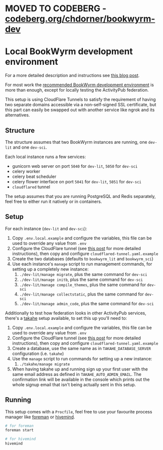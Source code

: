 # MOVED TO CODEBERG - [codeberg.org/chdorner/bookwyrm-dev](https://codeberg.org/chdorner/bookwyrm-dev)

# Local BookWyrm development environment

For a more detailed description and instructions see [this blog post](https://amble.blog/2023/01/29/a-local-developent-setup-for-bookwyrm-federation/).

For most work the [recommended BookWyrm development environment](https://docs.joinbookwyrm.com/install-dev.html)
is more than enough, except for locally testing the ActivityPub
federation.

This setup is using CloudFlare Tunnels to satisfy the requirement
of having two separate domains accessible via a non-self-signed SSL
certificate, but this part can easily be swapped out with another
service like ngrok and its alternatives.

## Structure

The structure assumes that two BookWyrm instances are running,
one `dev-lit` and one `dev-sci`.

Each local instance runs a few services:
* gunicorn web server on port `5040` for `dev-lit`, `5050` for `dev-sci`
* celery worker
* celery beat scheduler
* celery flower interface on port `5041` for `dev-lit`, `5051` for `dev-sci`
* `cloudflared` tunnel

The setup assumes that you are running PostgreSQL and Redis separately,
feel free to either run it natively or in containers.

## Setup

For each instance (`dev-lit` and `dev-sci`):

1. Copy `.env.local.example` and configure the variables, this file can be used to override any value from `.env`
2. Configure the CloudFlare tunnel (see [this post](https://amble.blog/2023/01/29/a-local-developent-setup-for-bookwyrm-federation/) for more detailed instructions), then copy and configure `cloudflared-tunnel.yaml.example`
3. Create the two databases (defaults to `bookwyrm_lit` and `bookwyrm_sci`)
4. Use each instance's `manage` script to run management commands, for setting up a completely new instance:
    1. `./dev-lit/manage migrate`, plus the same command for `dev-sci`
    2. `./dev-lit/manage initb`, plus the same command for `dev-sci`
    3. `./dev-lit/manage compile_themes`, plus the same command for `dev-sci`
    4. `./dev-lit/manage collectstatic`, plus the same command for `dev-sci`
    5. `./dev-lit/manage admin_code`, plus the same command for `dev-sci`

Additionally to test how federation looks in other ActivityPub services, there's a [takahe](https://github.com/jointakahe/takahe) setup available, to set this up you'll need to:

1. Copy `.env.local.example` and configure the variables, this file can be used to override any value from `.env`
2. Configure the CloudFlare tunnel (see [this post](https://amble.blog/2023/01/29/a-local-developent-setup-for-bookwyrm-federation/) for more detailed instructions), then copy and configure `cloudflared-tunnel.yaml.example`
3. Create a database, use the same name as in `TAKAHE_DATABASE_SERVER` configuration (i.e. `takahe`)
4. Use the `manage` script to run commands for setting up a new instance:
    1. `./takahe/manage migrate`
5. When having takahe up and running sign up your first user with the same email address as defined
   in `TAKAHE_AUTO_ADMIN_EMAIL`. The confirmation link will be available in the console which prints
   out the whole signup email that isn't being actually sent in this setup.

## Running

This setup comes with a `Procfile`, feel free to use your favourite process manager like [foreman](https://github.com/ddollar/foreman) or [hivemind](https://github.com/DarthSim/hivemind).

```bash
# for foreman
foreman start

# for hivemind
hivemind
```
